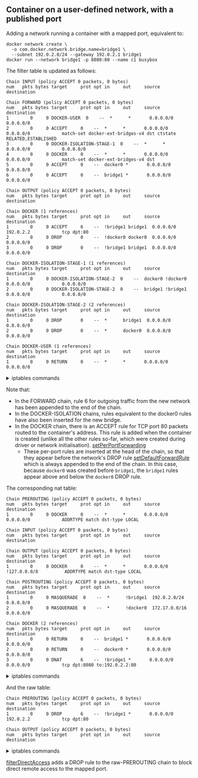 ## Container on a user-defined network, with a published port

Adding a network running a container with a mapped port, equivalent to:

	docker network create \
	  -o com.docker.network.bridge.name=bridge1 \
	  --subnet 192.0.2.0/24 --gateway 192.0.2.1 bridge1
	docker run --network bridge1 -p 8080:80 --name c1 busybox

The filter table is updated as follows:

    Chain INPUT (policy ACCEPT 0 packets, 0 bytes)
    num   pkts bytes target     prot opt in     out     source               destination         
    
    Chain FORWARD (policy ACCEPT 0 packets, 0 bytes)
    num   pkts bytes target     prot opt in     out     source               destination         
    1        0     0 DOCKER-USER  0    --  *      *       0.0.0.0/0            0.0.0.0/0           
    2        0     0 ACCEPT     0    --  *      *       0.0.0.0/0            0.0.0.0/0            match-set docker-ext-bridges-v4 dst ctstate RELATED,ESTABLISHED
    3        0     0 DOCKER-ISOLATION-STAGE-1  0    --  *      *       0.0.0.0/0            0.0.0.0/0           
    4        0     0 DOCKER     0    --  *      *       0.0.0.0/0            0.0.0.0/0            match-set docker-ext-bridges-v4 dst
    5        0     0 ACCEPT     0    --  docker0 *       0.0.0.0/0            0.0.0.0/0           
    6        0     0 ACCEPT     0    --  bridge1 *       0.0.0.0/0            0.0.0.0/0           
    
    Chain OUTPUT (policy ACCEPT 0 packets, 0 bytes)
    num   pkts bytes target     prot opt in     out     source               destination         
    
    Chain DOCKER (1 references)
    num   pkts bytes target     prot opt in     out     source               destination         
    1        0     0 ACCEPT     6    --  !bridge1 bridge1  0.0.0.0/0            192.0.2.2            tcp dpt:80
    2        0     0 DROP       0    --  !docker0 docker0  0.0.0.0/0            0.0.0.0/0           
    3        0     0 DROP       0    --  !bridge1 bridge1  0.0.0.0/0            0.0.0.0/0           
    
    Chain DOCKER-ISOLATION-STAGE-1 (1 references)
    num   pkts bytes target     prot opt in     out     source               destination         
    1        0     0 DOCKER-ISOLATION-STAGE-2  0    --  docker0 !docker0  0.0.0.0/0            0.0.0.0/0           
    2        0     0 DOCKER-ISOLATION-STAGE-2  0    --  bridge1 !bridge1  0.0.0.0/0            0.0.0.0/0           
    
    Chain DOCKER-ISOLATION-STAGE-2 (2 references)
    num   pkts bytes target     prot opt in     out     source               destination         
    1        0     0 DROP       0    --  *      bridge1  0.0.0.0/0            0.0.0.0/0           
    2        0     0 DROP       0    --  *      docker0  0.0.0.0/0            0.0.0.0/0           
    
    Chain DOCKER-USER (1 references)
    num   pkts bytes target     prot opt in     out     source               destination         
    1        0     0 RETURN     0    --  *      *       0.0.0.0/0            0.0.0.0/0           
    

<details>
<summary>iptables commands</summary>

    -P INPUT ACCEPT
    -P FORWARD ACCEPT
    -P OUTPUT ACCEPT
    -N DOCKER
    -N DOCKER-ISOLATION-STAGE-1
    -N DOCKER-ISOLATION-STAGE-2
    -N DOCKER-USER
    -A FORWARD -j DOCKER-USER
    -A FORWARD -m set --match-set docker-ext-bridges-v4 dst -m conntrack --ctstate RELATED,ESTABLISHED -j ACCEPT
    -A FORWARD -j DOCKER-ISOLATION-STAGE-1
    -A FORWARD -m set --match-set docker-ext-bridges-v4 dst -j DOCKER
    -A FORWARD -i docker0 -j ACCEPT
    -A FORWARD -i bridge1 -j ACCEPT
    -A DOCKER -d 192.0.2.2/32 ! -i bridge1 -o bridge1 -p tcp -m tcp --dport 80 -j ACCEPT
    -A DOCKER ! -i docker0 -o docker0 -j DROP
    -A DOCKER ! -i bridge1 -o bridge1 -j DROP
    -A DOCKER-ISOLATION-STAGE-1 -i docker0 ! -o docker0 -j DOCKER-ISOLATION-STAGE-2
    -A DOCKER-ISOLATION-STAGE-1 -i bridge1 ! -o bridge1 -j DOCKER-ISOLATION-STAGE-2
    -A DOCKER-ISOLATION-STAGE-2 -o bridge1 -j DROP
    -A DOCKER-ISOLATION-STAGE-2 -o docker0 -j DROP
    -A DOCKER-USER -j RETURN
    

</details>

Note that:

 - In the FORWARD chain, rule 6 for outgoing traffic from the new network has been
   appended to the end of the chain.
 - In the DOCKER-ISOLATION chains, rules equivalent to the docker0 rules have
   also been inserted for the new bridge.
 - In the DOCKER chain, there is an ACCEPT rule for TCP port 80 packets routed
   to the container's address. This rule is added when the container is created
   (unlike all the other rules so-far, which were created during driver or
   network initialisation). [setPerPortForwarding][1]
   - These per-port rules are inserted at the head of the chain, so that they
     appear before the network's DROP rule [setDefaultForwardRule][2] which is
     always appended to the end of the chain. In this case, because `docker0` was
     created before `bridge1`, the `bridge1` rules appear above and below the
     `docker0` DROP rule.

[1]: https://github.com/moby/moby/blob/675c2ac2db93e38bb9c5a6615d4155a969535fd9/libnetwork/drivers/bridge/port_mapping_linux.go#L795
[2]: https://github.com/robmry/moby/blob/52c89d467fc5326149e4bbb8903d23589b66ff0d/libnetwork/drivers/bridge/setup_ip_tables_linux.go#L252

The corresponding nat table:

    Chain PREROUTING (policy ACCEPT 0 packets, 0 bytes)
    num   pkts bytes target     prot opt in     out     source               destination         
    1        0     0 DOCKER     0    --  *      *       0.0.0.0/0            0.0.0.0/0            ADDRTYPE match dst-type LOCAL
    
    Chain INPUT (policy ACCEPT 0 packets, 0 bytes)
    num   pkts bytes target     prot opt in     out     source               destination         
    
    Chain OUTPUT (policy ACCEPT 0 packets, 0 bytes)
    num   pkts bytes target     prot opt in     out     source               destination         
    1        0     0 DOCKER     0    --  *      *       0.0.0.0/0           !127.0.0.0/8          ADDRTYPE match dst-type LOCAL
    
    Chain POSTROUTING (policy ACCEPT 0 packets, 0 bytes)
    num   pkts bytes target     prot opt in     out     source               destination         
    1        0     0 MASQUERADE  0    --  *      !bridge1  192.0.2.0/24         0.0.0.0/0           
    2        0     0 MASQUERADE  0    --  *      !docker0  172.17.0.0/16        0.0.0.0/0           
    
    Chain DOCKER (2 references)
    num   pkts bytes target     prot opt in     out     source               destination         
    1        0     0 RETURN     0    --  bridge1 *       0.0.0.0/0            0.0.0.0/0           
    2        0     0 RETURN     0    --  docker0 *       0.0.0.0/0            0.0.0.0/0           
    3        0     0 DNAT       6    --  !bridge1 *       0.0.0.0/0            0.0.0.0/0            tcp dpt:8080 to:192.0.2.2:80
    

<details>
<summary>iptables commands</summary>

    -P PREROUTING ACCEPT
    -P INPUT ACCEPT
    -P OUTPUT ACCEPT
    -P POSTROUTING ACCEPT
    -N DOCKER
    -A PREROUTING -m addrtype --dst-type LOCAL -j DOCKER
    -A OUTPUT ! -d 127.0.0.0/8 -m addrtype --dst-type LOCAL -j DOCKER
    -A POSTROUTING -s 192.0.2.0/24 ! -o bridge1 -j MASQUERADE
    -A POSTROUTING -s 172.17.0.0/16 ! -o docker0 -j MASQUERADE
    -A DOCKER -i bridge1 -j RETURN
    -A DOCKER -i docker0 -j RETURN
    -A DOCKER ! -i bridge1 -p tcp -m tcp --dport 8080 -j DNAT --to-destination 192.0.2.2:80
    

</details>

And the raw table:

    Chain PREROUTING (policy ACCEPT 0 packets, 0 bytes)
    num   pkts bytes target     prot opt in     out     source               destination         
    1        0     0 DROP       6    --  !bridge1 *       0.0.0.0/0            192.0.2.2            tcp dpt:80
    
    Chain OUTPUT (policy ACCEPT 0 packets, 0 bytes)
    num   pkts bytes target     prot opt in     out     source               destination         
    

<details>
<summary>iptables commands</summary>

    -P PREROUTING ACCEPT
    -P OUTPUT ACCEPT
    -A PREROUTING -d 192.0.2.2/32 ! -i bridge1 -p tcp -m tcp --dport 80 -j DROP
    

</details>

[filterDirectAccess][3] adds a DROP rule to the raw-PREROUTING chain to block direct remote access to the mapped port.

[3]: https://github.com/search?q=repo%3Amoby%2Fmoby%20filterDirectAccess&type=code
